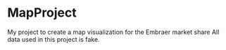 # MapProject
My project to create a map visualization for the Embraer market share
All data used in this project is fake.
